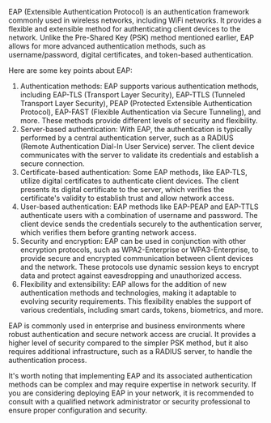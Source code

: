 EAP (Extensible Authentication Protocol) is an authentication framework commonly used in wireless networks, including WiFi networks. It provides a flexible and extensible method for authenticating client devices to the network. Unlike the Pre-Shared Key (PSK) method mentioned earlier, EAP allows for more advanced authentication methods, such as username/password, digital certificates, and token-based authentication.

Here are some key points about EAP:

1.  Authentication methods: EAP supports various authentication methods, including EAP-TLS (Transport Layer Security), EAP-TTLS (Tunneled Transport Layer Security), PEAP (Protected Extensible Authentication Protocol), EAP-FAST (Flexible Authentication via Secure Tunneling), and more. These methods provide different levels of security and flexibility.
2.  Server-based authentication: With EAP, the authentication is typically performed by a central authentication server, such as a RADIUS (Remote Authentication Dial-In User Service) server. The client device communicates with the server to validate its credentials and establish a secure connection.
3.  Certificate-based authentication: Some EAP methods, like EAP-TLS, utilize digital certificates to authenticate client devices. The client presents its digital certificate to the server, which verifies the certificate's validity to establish trust and allow network access.
4.  User-based authentication: EAP methods like EAP-PEAP and EAP-TTLS authenticate users with a combination of username and password. The client device sends the credentials securely to the authentication server, which verifies them before granting network access.
5.  Security and encryption: EAP can be used in conjunction with other encryption protocols, such as WPA2-Enterprise or WPA3-Enterprise, to provide secure and encrypted communication between client devices and the network. These protocols use dynamic session keys to encrypt data and protect against eavesdropping and unauthorized access.
6.  Flexibility and extensibility: EAP allows for the addition of new authentication methods and technologies, making it adaptable to evolving security requirements. This flexibility enables the support of various credentials, including smart cards, tokens, biometrics, and more.

EAP is commonly used in enterprise and business environments where robust authentication and secure network access are crucial. It provides a higher level of security compared to the simpler PSK method, but it also requires additional infrastructure, such as a RADIUS server, to handle the authentication process.

It's worth noting that implementing EAP and its associated authentication methods can be complex and may require expertise in network security. If you are considering deploying EAP in your network, it is recommended to consult with a qualified network administrator or security professional to ensure proper configuration and security.